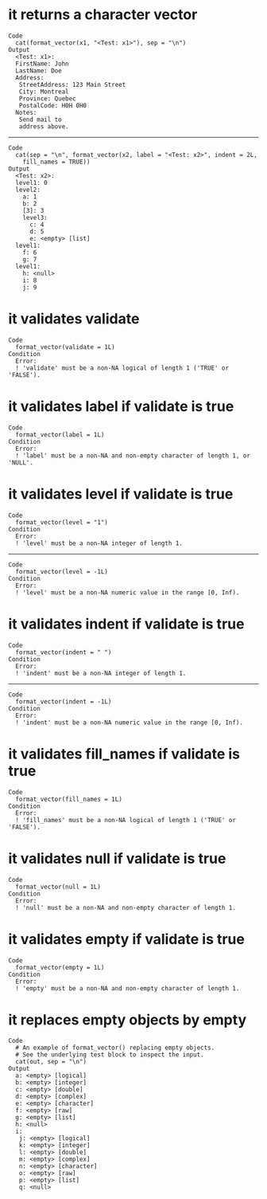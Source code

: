 # it returns a character vector

    Code
      cat(format_vector(x1, "<Test: x1>"), sep = "\n")
    Output
      <Test: x1>:
      FirstName: John
      LastName: Doe
      Address:
       StreetAddress: 123 Main Street
       City: Montreal
       Province: Quebec
       PostalCode: H0H 0H0
      Notes:
       Send mail to
       address above.

---

    Code
      cat(sep = "\n", format_vector(x2, label = "<Test: x2>", indent = 2L,
        fill_names = TRUE))
    Output
      <Test: x2>:
      level1: 0
      level2:
        a: 1
        b: 2
        [3]: 3
        level3:
          c: 4
          d: 5
          e: <empty> [list]
      level1:
        f: 6
        g: 7
      level1:
        h: <null>
        i: 8
        j: 9

# it validates validate

    Code
      format_vector(validate = 1L)
    Condition
      Error:
      ! 'validate' must be a non-NA logical of length 1 ('TRUE' or 'FALSE').

# it validates label if validate is true

    Code
      format_vector(label = 1L)
    Condition
      Error:
      ! 'label' must be a non-NA and non-empty character of length 1, or 'NULL'.

# it validates level if validate is true

    Code
      format_vector(level = "1")
    Condition
      Error:
      ! 'level' must be a non-NA integer of length 1.

---

    Code
      format_vector(level = -1L)
    Condition
      Error:
      ! 'level' must be a non-NA numeric value in the range [0, Inf).

# it validates indent if validate is true

    Code
      format_vector(indent = " ")
    Condition
      Error:
      ! 'indent' must be a non-NA integer of length 1.

---

    Code
      format_vector(indent = -1L)
    Condition
      Error:
      ! 'indent' must be a non-NA numeric value in the range [0, Inf).

# it validates fill_names if validate is true

    Code
      format_vector(fill_names = 1L)
    Condition
      Error:
      ! 'fill_names' must be a non-NA logical of length 1 ('TRUE' or 'FALSE').

# it validates null if validate is true

    Code
      format_vector(null = 1L)
    Condition
      Error:
      ! 'null' must be a non-NA and non-empty character of length 1.

# it validates empty if validate is true

    Code
      format_vector(empty = 1L)
    Condition
      Error:
      ! 'empty' must be a non-NA and non-empty character of length 1.

# it replaces empty objects by empty

    Code
      # An example of format_vector() replacing empty objects.
      # See the underlying test block to inspect the input.
      cat(out, sep = "\n")
    Output
      a: <empty> [logical]
      b: <empty> [integer]
      c: <empty> [double]
      d: <empty> [complex]
      e: <empty> [character]
      f: <empty> [raw]
      g: <empty> [list]
      h: <null>
      i:
       j: <empty> [logical]
       k: <empty> [integer]
       l: <empty> [double]
       m: <empty> [complex]
       n: <empty> [character]
       o: <empty> [raw]
       p: <empty> [list]
       q: <null>

